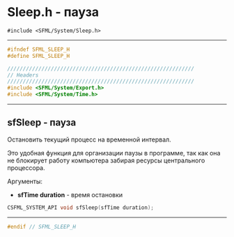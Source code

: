# Sleep.h - пауза

```#include <SFML/System/Sleep.h>```

<hr/>

```c
#ifndef SFML_SLEEP_H
#define SFML_SLEEP_H

////////////////////////////////////////////////////////////
// Headers
////////////////////////////////////////////////////////////
#include <SFML/System/Export.h>
#include <SFML/System/Time.h>
```
<hr/>

## sfSleep - пауза

Остановить текущий процесс на временной интервал.

Это удобная функция для организации паузы в программе, так как она не блокирует работу компьютера забирая ресурсы центрального процессора.

Аргументы:
- **sfTime duration** - время остановки

```c
CSFML_SYSTEM_API void sfSleep(sfTime duration);
```
<hr/>


```c
#endif // SFML_SLEEP_H
```
